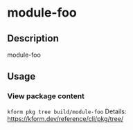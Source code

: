 # module-foo

## Description
module-foo

## Usage

### View package content
`kform pkg tree build/module-foo`
Details: https://kform.dev/reference/cli/pkg/tree/

